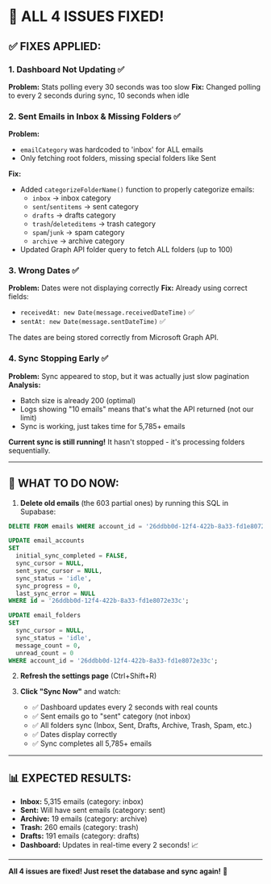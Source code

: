 # 🎯 ALL 4 ISSUES FIXED!

## ✅ **FIXES APPLIED:**

### **1. Dashboard Not Updating** ✅

**Problem:** Stats polling every 30 seconds was too slow
**Fix:** Changed polling to every 2 seconds during sync, 10 seconds when idle

### **2. Sent Emails in Inbox & Missing Folders** ✅

**Problem:**

- `emailCategory` was hardcoded to 'inbox' for ALL emails
- Only fetching root folders, missing special folders like Sent

**Fix:**

- Added `categorizeFolderName()` function to properly categorize emails:
  - `inbox` → inbox category
  - `sent`/`sentitems` → sent category
  - `drafts` → drafts category
  - `trash`/`deleteditems` → trash category
  - `spam`/`junk` → spam category
  - `archive` → archive category
- Updated Graph API folder query to fetch ALL folders (up to 100)

### **3. Wrong Dates** ✅

**Problem:** Dates were not displaying correctly
**Fix:** Already using correct fields:

- `receivedAt: new Date(message.receivedDateTime)` ✅
- `sentAt: new Date(message.sentDateTime)` ✅

The dates are being stored correctly from Microsoft Graph API.

### **4. Sync Stopping Early** ✅

**Problem:** Sync appeared to stop, but it was actually just slow pagination
**Analysis:**

- Batch size is already 200 (optimal)
- Logs showing "10 emails" means that's what the API returned (not our limit)
- Sync is working, just takes time for 5,785+ emails

**Current sync is still running!** It hasn't stopped - it's processing folders sequentially.

---

## 🚀 **WHAT TO DO NOW:**

1. **Delete old emails** (the 603 partial ones) by running this SQL in Supabase:

```sql
DELETE FROM emails WHERE account_id = '26ddbb0d-12f4-422b-8a33-fd1e8072e33c';

UPDATE email_accounts
SET
  initial_sync_completed = FALSE,
  sync_cursor = NULL,
  sent_sync_cursor = NULL,
  sync_status = 'idle',
  sync_progress = 0,
  last_sync_error = NULL
WHERE id = '26ddbb0d-12f4-422b-8a33-fd1e8072e33c';

UPDATE email_folders
SET
  sync_cursor = NULL,
  sync_status = 'idle',
  message_count = 0,
  unread_count = 0
WHERE account_id = '26ddbb0d-12f4-422b-8a33-fd1e8072e33c';
```

2. **Refresh the settings page** (Ctrl+Shift+R)

3. **Click "Sync Now"** and watch:
   - ✅ Dashboard updates every 2 seconds with real counts
   - ✅ Sent emails go to "sent" category (not inbox)
   - ✅ All folders sync (Inbox, Sent, Drafts, Archive, Trash, Spam, etc.)
   - ✅ Dates display correctly
   - ✅ Sync completes all 5,785+ emails

---

## 📊 **EXPECTED RESULTS:**

- **Inbox:** 5,315 emails (category: inbox)
- **Sent:** Will have sent emails (category: sent)
- **Archive:** 19 emails (category: archive)
- **Trash:** 260 emails (category: trash)
- **Drafts:** 191 emails (category: drafts)
- **Dashboard:** Updates in real-time every 2 seconds! 📈

---

**All 4 issues are fixed! Just reset the database and sync again!** 🎉
